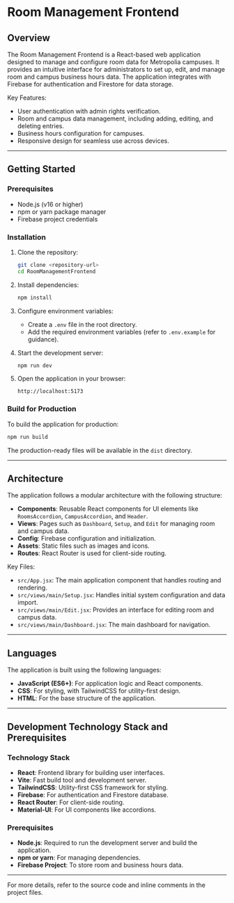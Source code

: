 # Room Management Frontend

## Overview

The Room Management Frontend is a React-based web application designed to manage and configure room data for Metropolia campuses. It provides an intuitive interface for administrators to set up, edit, and manage room and campus business hours data. The application integrates with Firebase for authentication and Firestore for data storage.

Key Features:
- User authentication with admin rights verification.
- Room and campus data management, including adding, editing, and deleting entries.
- Business hours configuration for campuses.
- Responsive design for seamless use across devices.

---

## Getting Started

### Prerequisites
- Node.js (v16 or higher)
- npm or yarn package manager
- Firebase project credentials

### Installation
1. Clone the repository:
   ```bash
   git clone <repository-url>
   cd RoomManagementFrontend
   ```

2. Install dependencies:
   ```bash
   npm install
   ```

3. Configure environment variables:
   - Create a `.env` file in the root directory.
   - Add the required environment variables (refer to `.env.example` for guidance).

4. Start the development server:
   ```bash
   npm run dev
   ```

5. Open the application in your browser:
   ```
   http://localhost:5173
   ```

### Build for Production
To build the application for production:
```bash
npm run build
```
The production-ready files will be available in the `dist` directory.

---

## Architecture

The application follows a modular architecture with the following structure:

- **Components**: Reusable React components for UI elements like `RoomsAccordion`, `CampusAccordion`, and `Header`.
- **Views**: Pages such as `Dashboard`, `Setup`, and `Edit` for managing room and campus data.
- **Config**: Firebase configuration and initialization.
- **Assets**: Static files such as images and icons.
- **Routes**: React Router is used for client-side routing.

Key Files:
- `src/App.jsx`: The main application component that handles routing and rendering.
- `src/views/main/Setup.jsx`: Handles initial system configuration and data import.
- `src/views/main/Edit.jsx`: Provides an interface for editing room and campus data.
- `src/views/main/Dashboard.jsx`: The main dashboard for navigation.

---

## Languages

The application is built using the following languages:
- **JavaScript (ES6+)**: For application logic and React components.
- **CSS**: For styling, with TailwindCSS for utility-first design.
- **HTML**: For the base structure of the application.

---

## Development Technology Stack and Prerequisites

### Technology Stack
- **React**: Frontend library for building user interfaces.
- **Vite**: Fast build tool and development server.
- **TailwindCSS**: Utility-first CSS framework for styling.
- **Firebase**: For authentication and Firestore database.
- **React Router**: For client-side routing.
- **Material-UI**: For UI components like accordions.

### Prerequisites
- **Node.js**: Required to run the development server and build the application.
- **npm or yarn**: For managing dependencies.
- **Firebase Project**: To store room and business hours data.

---

For more details, refer to the source code and inline comments in the project files.